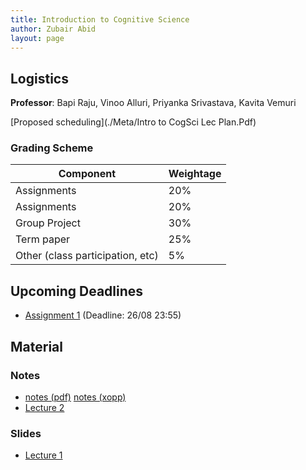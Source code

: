 ```yaml
---
title: Introduction to Cognitive Science
author: Zubair Abid
layout: page
---
```



## Logistics

**Professor**: Bapi Raju, Vinoo Alluri, Priyanka Srivastava, Kavita
Vemuri

[Proposed scheduling](./Meta/Intro to CogSci Lec Plan.Pdf)

### Grading Scheme

| Component                        | Weightage |
|----------------------------------|-----------|
| Assignments                      | 20%       |
| Assignments                      | 20%       |
| Group Project                    | 30%       |
| Term paper                       | 25%       |
| Other (class participation, etc) | 5%        |

## Upcoming Deadlines

- [Assignment 1](./Assignments/1.md) (Deadline: 26/08 23:55)

## Material

### Notes

- [notes (pdf)](./Cognotes.pdf) [notes (xopp)](./Cognotes.xopp) 
- [Lecture 2](./Notes/2)

### Slides

- [Lecture 1](./Slides/CSE485_Lec1_CogSci_introduction_M2020.pdf)
